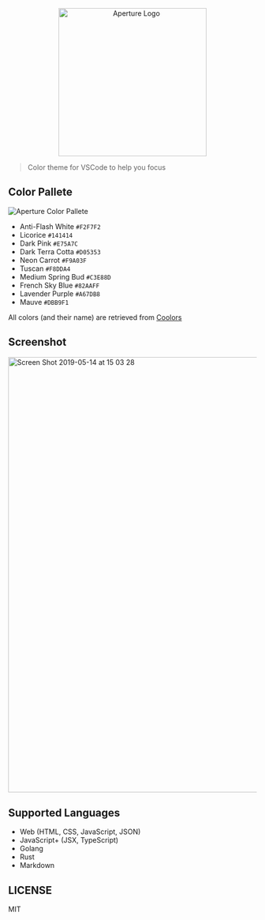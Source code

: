 <div align="center">
  <img width="300" alt="Aperture Logo" src="https://user-images.githubusercontent.com/1614415/57772114-d6fb9380-773e-11e9-92e1-b74d4dd0f3ff.png" />
</div>

> Color theme for VSCode to help you focus

## Color Pallete

![Aperture Color Pallete](https://user-images.githubusercontent.com/1614415/58113966-f011b200-7c20-11e9-820c-6f8dac4fa5fc.png)

- Anti-Flash White `#F2F7F2`
- Licorice `#141414`
- Dark Pink `#E75A7C`
- Dark Terra Cotta `#D05353`
- Neon Carrot `#F9A03F`
- Tuscan `#F8DDA4`
- Medium Spring Bud `#C3E88D`
- French Sky Blue `#82AAFF`
- Lavender Purple `#A67DB8`
- Mauve `#DBB9F1`

All colors (and their name) are retrieved from [Coolors](https://coolors.co)

## Screenshot

<img width="882" alt="Screen Shot 2019-05-14 at 15 03 28" src="https://user-images.githubusercontent.com/1614415/57681224-7ba3a580-7659-11e9-856f-15080c1abaec.png">

## Supported Languages

 - Web (HTML, CSS, JavaScript, JSON)
 - JavaScript+ (JSX, TypeScript)
 - Golang
 - Rust
 - Markdown

## LICENSE

MIT
